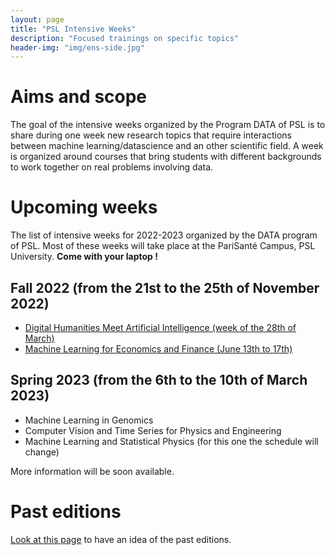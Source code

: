 ```yaml
---
layout: page
title: "PSL Intensive Weeks"
description: "Focused trainings on specific topics"
header-img: "img/ens-side.jpg"
---
```




# Aims and scope
The goal of the intensive weeks organized by the Program
DATA of PSL is to share during one week new research topics that require
interactions between machine learning/datascience and an other
scientific field. A week is organized around courses that bring
students with different backgrounds to work together on real problems
involving data.





# Upcoming weeks 


The list of intensive weeks for 2022-2023 organized by the DATA
program of PSL.  Most of these weeks will take place at the PariSanté
Campus, PSL University.  **Come with your laptop !**


## Fall 2022 (from the 21st to the 25th of November 2022)
- [Digital Humanities Meet Artificial Intelligence (week of the 28th of March)](../intensive-week-dhai-nov-2022)
- [Machine Learning for Economics and Finance (June 13th to 17th)](../intensive-week-ecofi-nov-2022)


## Spring 2023 (from the 6th to the 10th of March 2023)

- Machine Learning in Genomics 
- Computer Vision and Time Series for Physics and Engineering
- Machine Learning and Statistical Physics (for this one the schedule will change)

More information will be soon available. 


# Past editions
[Look at this page](../past-intensive-week) to have an idea of the past editions. 
